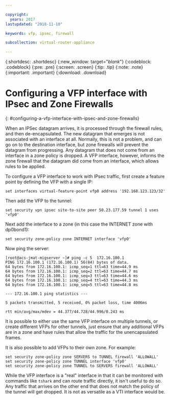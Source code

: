 ```yaml
---

copyright:
  years: 2017
lastupdated: "2018-11-10"

keywords: vfp, ipsec, firewall

subcollection: virtual-router-appliance

---
```


{:shortdesc: .shortdesc}
{:new_window: target="_blank_"}
{:codeblock: .codeblock}
{:pre: .pre}
{:screen: .screen}
{:tip: .tip}
{:note: .note}
{:important: .important}
{:download: .download}

# Configuring a VFP interface with IPsec and Zone Firewalls
{: #configuring-a-vfp-interface-with-ipsec-and-zone-firewalls}

When an IPSec datagram arrives, it is processed through the firewall rules, and then de-encapsulated. The new datagram that emerges is not associated with an interface at all. Normally, this is not a problem, and can go on to the destination interface, but zone firewalls will prevent the datagram from progressing. Any datagram that does not come from an interface in a zone policy is dropped. A VFP interface, however, informs the zone firewall that the datagram did come from an interface, which allows rules to be applied.

To configure a VFP interface to work with IPsec traffic, first create a feature point by defining the VFP with a single IP:

```
set interfaces virtual-feature-point vfp0 address '192.168.123.123/32'
```

Then add the VFP to the tunnel:

```
set security vpn ipsec site-to-site peer 50.23.177.59 tunnel 1 uses 'vfp0'
```

Next add the interface to a zone (in this case the INTERNET zone with dp0bond1):

```
set security zone-policy zone INTERNET interface 'vfp0'
```

Now ping the server:

```
[root@acs-jmat-migserver ~]# ping -c 5  172.16.100.1
PING 172.16.100.1 (172.16.100.1) 56(84) bytes of data.
64 bytes from 172.16.100.1: icmp_seq=1 ttl=63 time=44.9 ms
64 bytes from 172.16.100.1: icmp_seq=2 ttl=63 time=44.7 ms
64 bytes from 172.16.100.1: icmp_seq=3 ttl=63 time=44.6 ms
64 bytes from 172.16.100.1: icmp_seq=4 ttl=63 time=44.3 ms
64 bytes from 172.16.100.1: icmp_seq=5 ttl=63 time=44.8 ms

--- 172.16.100.1 ping statistics ---

5 packets transmitted, 5 received, 0% packet loss, time 4006ms

rtt min/avg/max/mdev = 44.377/44.728/44.996/0.243 ms
```

It is possible to either use the same VFP interface on multiple tunnels, or create different VFPs for other tunnels, just ensure that any additional VFPs are in a zone and have rules that allow the traffic for the unencapsulated frames.

It is also possible to add VFPs to their own zone. For example:

```
set security zone-policy zone SERVERS to TUNNEL firewall 'ALLOWALL'
set security zone-policy zone TUNNEL interface 'vfp0'
set security zone-policy zone TUNNEL to SERVERS firewall 'ALLOWALL'
```

While the VFP interface is a "real" interface in that it can be monitored with commands like `tshark` and can route traffic directly, it isn't useful to do so. Any traffic that arrives on the other end that does not match the policy of the tunnel will get dropped. It is not as versatile as a VTI interface would be.
